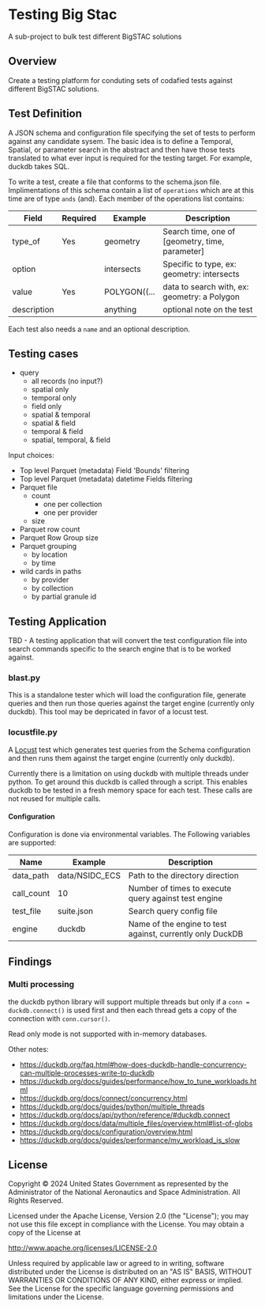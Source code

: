 # Testing Big Stac

A sub-project to bulk test different BigSTAC solutions

## Overview

Create a testing platform for conduting sets of codafied tests against different BigSTAC solutions.

## Test Definition

A JSON schema and configuration file specifying the set of tests to perform against any candidate sysem. The basic idea is to define a Temporal, Spatial, or parameter search in the abstract and then have those tests translated to what ever input is required for the testing target. For example, duckdb takes SQL.

To write a test, create a file that conforms to the schema.json file. Implimentations of this schema contain a list of `operations` which are at this time are of type `ands` (and). Each member of the operations list contains:

| Field       | Required | Example      | Description |
| ----------- | -------- | ------------ | ----------- |
| type_of     | Yes      | geometry     | Search time, one of [geometry, time, parameter]
| option      |          | intersects   | Specific to type, ex: geometry: intersects
| value       | Yes      | POLYGON((... | data to search with, ex: geometry: a Polygon
| description |          | anything     | optional note on the test

Each test also needs a `name` and an optional description.

## Testing cases

* query
	* all records (no input?)
	* spatial only
	* temporal only
	* field only
	* spatial & temporal
	* spatial & field
	* temporal & field
	* spatial, temporal, & field

Input choices:

* Top level Parquet (metadata) Field 'Bounds' filtering
* Top level Parquet (metadata) datetime Fields filtering
* Parquet file
	* count
		* one per collection
		* one per provider
	* size
* Parquet row count
* Parquet Row Group size
* Parquet grouping
	* by location
	* by time
* wild cards in paths
	* by provider
	* by collection
	* by partial granule id


## Testing Application

TBD - A testing application that will convert the test configuration file into search commands specific to the search engine that is to be worked against.

### blast.py

This is a standalone tester which will load the configuration file, generate queries and then run those queries against the target engine (currently only duckdb). This tool may be depricated in favor of a locust test.

### locustfile.py

A [Locust](https://locust.io/) test which generates test queries from the Schema configuration and then runs them against the target engine (currently only duckdb).

Currently there is a limitation on using duckdb with multiple threads under python. To get around this duckdb is called through a script. This enables duckdb to be tested in a fresh memory space for each test. These calls are not reused for multiple calls.

#### Configuration

Configuration is done via environmental variables. The Following variables are supported:

| Name       | Example        | Description |
| ---------- | -------------- | ----------- |
| data_path  | data/NSIDC_ECS | Path to the directory direction
| call_count | 10             | Number of times to execute query against test engine
| test_file  | suite.json     | Search query config file
| engine     | duckdb         | Name of the engine to test against, currently only DuckDB

## Findings

### Multi processing

the duckdb python library will support multiple threads but only if a `conn = duckdb.connect()` is used first and then each thread gets a copy of the connection with `conn.cursor()`.

Read only mode is not supported with in-memory databases.

Other notes:

* https://duckdb.org/faq.html#how-does-duckdb-handle-concurrency-can-multiple-processes-write-to-duckdb
* https://duckdb.org/docs/guides/performance/how_to_tune_workloads.html
* https://duckdb.org/docs/connect/concurrency.html
* https://duckdb.org/docs/guides/python/multiple_threads
* https://duckdb.org/docs/api/python/reference/#duckdb.connect
* https://duckdb.org/docs/data/multiple_files/overview.html#list-of-globs
* https://duckdb.org/docs/configuration/overview.html
* https://duckdb.org/docs/guides/performance/my_workload_is_slow

## License
Copyright &copy; 2024 United States Government as represented by the Administrator of the National Aeronautics and Space Administration. All Rights Reserved.

Licensed under the Apache License, Version 2.0 (the "License"); you may not use this file except in compliance with the License. You may obtain a copy of the License at

http://www.apache.org/licenses/LICENSE-2.0

Unless required by applicable law or agreed to in writing, software distributed under the License is distributed on an "AS IS" BASIS, WITHOUT WARRANTIES OR CONDITIONS OF ANY KIND, either express or implied. See the License for the specific language governing permissions and limitations under the License.
